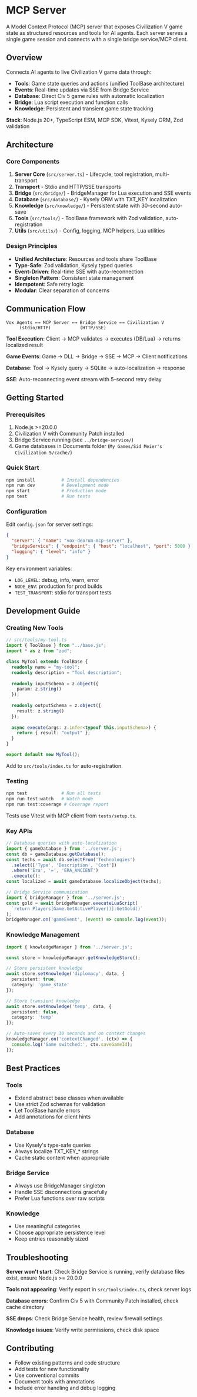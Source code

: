 # MCP Server

A Model Context Protocol (MCP) server that exposes Civilization V game state as structured resources and tools for AI agents. Each server serves a single game session and connects with a single bridge service/MCP client. 

## Overview

Connects AI agents to live Civilization V game data through:
- **Tools**: Game state queries and actions (unified ToolBase architecture)
- **Events**: Real-time updates via SSE from Bridge Service
- **Database**: Direct Civ 5 game rules with automatic localization
- **Bridge**: Lua script execution and function calls
- **Knowledge**: Persistent and transient game state tracking

**Stack**: Node.js 20+, TypeScript ESM, MCP SDK, Vitest, Kysely ORM, Zod validation

## Architecture

### Core Components

1. **Server Core** (`src/server.ts`) - Lifecycle, tool registration, multi-transport
2. **Transport** - Stdio and HTTP/SSE transports  
3. **Bridge** (`src/bridge/`) - BridgeManager for Lua execution and SSE events
4. **Database** (`src/database/`) - Kysely ORM with TXT_KEY localization
5. **Knowledge** (`src/knowledge/`) - Persistent state with 30-second auto-save
6. **Tools** (`src/tools/`) - ToolBase framework with Zod validation, auto-registration
7. **Utils** (`src/utils/`) - Config, logging, MCP helpers, Lua utilities

### Design Principles

- **Unified Architecture**: Resources and tools share ToolBase
- **Type-Safe**: Zod validation, Kysely typed queries
- **Event-Driven**: Real-time SSE with auto-reconnection
- **Singleton Pattern**: Consistent state management
- **Idempotent**: Safe retry logic
- **Modular**: Clear separation of concerns

## Communication Flow

```
Vox Agents ←→ MCP Server ←→ Bridge Service ←→ Civilization V
     (stdio/HTTP)           (HTTP/SSE)
```

**Tool Execution**: Client → MCP validates → executes (DB/Lua) → returns localized result

**Game Events**: Game → DLL → Bridge → SSE → MCP → Client notifications

**Database**: Tool → Kysely query → SQLite → auto-localization → response

**SSE**: Auto-reconnecting event stream with 5-second retry delay

## Getting Started

### Prerequisites
1. Node.js >=20.0.0
2. Civilization V with Community Patch installed
3. Bridge Service running (see `../bridge-service/`)
4. Game databases in Documents folder (`My Games/Sid Meier's Civilization 5/cache/`)

### Quick Start

```bash
npm install          # Install dependencies
npm run dev          # Development mode
npm start            # Production mode
npm test             # Run tests
```

### Configuration

Edit `config.json` for server settings:
```json
{
  "server": { "name": "vox-deorum-mcp-server" },
  "bridgeService": { "endpoint": { "host": "localhost", "port": 5000 } },
  "logging": { "level": "info" }
}
```

Key environment variables:
- `LOG_LEVEL`: debug, info, warn, error
- `NODE_ENV`: production for prod builds
- `TEST_TRANSPORT`: stdio for transport tests

## Development Guide

### Creating New Tools

```typescript
// src/tools/my-tool.ts
import { ToolBase } from "../base.js";
import * as z from "zod";

class MyTool extends ToolBase {
  readonly name = "my-tool";
  readonly description = "Tool description";
  
  readonly inputSchema = z.object({
    param: z.string()
  });
  
  readonly outputSchema = z.object({
    result: z.string()
  });
  
  async execute(args: z.infer<typeof this.inputSchema>) {
    return { result: "output" };
  }
}

export default new MyTool();
```

Add to `src/tools/index.ts` for auto-registration.

### Testing

```bash
npm test             # Run all tests
npm run test:watch   # Watch mode
npm run test:coverage # Coverage report
```

Tests use Vitest with MCP client from `tests/setup.ts`.

### Key APIs

```typescript
// Database queries with auto-localization
import { gameDatabase } from '../server.js';
const db = gameDatabase.getDatabase();
const techs = await db.selectFrom('Technologies')
  .select(['Type', 'Description', 'Cost'])
  .where('Era', '=', 'ERA_ANCIENT')
  .execute();
const localized = await gameDatabase.localizeObject(techs);

// Bridge Service communication
import { bridgeManager } from '../server.js';
const gold = await bridgeManager.executeLuaScript(
  `return Players[Game.GetActivePlayer()]:GetGold()`
);
bridgeManager.on('gameEvent', (event) => console.log(event));
```

### Knowledge Management

```typescript
import { knowledgeManager } from '../server.js';

const store = knowledgeManager.getKnowledgeStore();

// Store persistent knowledge
await store.setKnowledge('diplomacy', data, {
  persistent: true,
  category: 'game_state'
});

// Store transient knowledge
await store.setKnowledge('temp', data, {
  persistent: false,
  category: 'temp'
});

// Auto-saves every 30 seconds and on context changes
knowledgeManager.on('contextChanged', (ctx) => {
  console.log('Game switched:', ctx.saveGameId);
});
```

## Best Practices

### Tools
- Extend abstract base classes when available
- Use strict Zod schemas for validation
- Let ToolBase handle errors
- Add annotations for client hints

### Database
- Use Kysely's type-safe queries
- Always localize TXT_KEY_* strings
- Cache static content when appropriate

### Bridge Service
- Always use BridgeManager singleton
- Handle SSE disconnections gracefully
- Prefer Lua functions over raw scripts

### Knowledge
- Use meaningful categories
- Choose appropriate persistence level
- Keep entries reasonably sized

## Troubleshooting

**Server won't start**: Check Bridge Service is running, verify database files exist, ensure Node.js >= 20.0.0

**Tools not appearing**: Verify export in `src/tools/index.ts`, check server logs

**Database errors**: Confirm Civ 5 with Community Patch installed, check cache directory

**SSE drops**: Check Bridge Service health, review firewall settings

**Knowledge issues**: Verify write permissions, check disk space

## Contributing

- Follow existing patterns and code structure
- Add tests for new functionality
- Use conventional commits
- Document tools with annotations
- Include error handling and debug logging